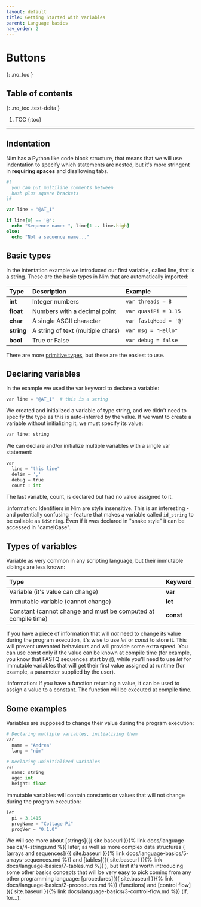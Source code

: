 ```yaml
---
layout: default
title: Getting Started with Variables
parent: Language basics
nav_order: 2
---
```


# Buttons
{: .no_toc }

## Table of contents
{: .no_toc .text-delta }

1. TOC
{:toc}

---

## Indentation
Nim has a Python like code block structure, that means that we will use indentation to specify which statements are nested, but it's more stringent in **requiring spaces** and disallowing tabs.

```nim
#[
  you can put multiline comments between
  hash plus square brackets
]#

var line = "@AT_1"

if line[0] == '@':
  echo "Sequence name: ", line[1 .. line.high]
else:
  echo "Not a sequence name..."
```

## Basic types
In the intentation example we introduced our first variable, called line, that is a string. These are the basic types in Nim that are automatically imported:

| Type        | Description                        | Example               |
|:------------|:-----------------------------------|:----------------------|
| **int**     | Integer numbers                    | `var threads = 8`     |
| **float**   | Numbers with a decimal point       | `var quasiPi = 3.15`  |
| **char**    | A single ASCII character           | `var fastqHead = '@'` |
| **string**  | A string of text (multiple chars)  | `var msg = "Hello"`   |
| **bool**    | True or False                      | `var debug = false`   |

There are more [primitive types](https://nim-by-example.github.io/primitives/), but these are the easiest to use.

## Declaring variables
In the example we used the var keyword to declare a variable:

```python
var line = "@AT_1"  # this is a string
```

We created and initialized a variable of type string, and we didn't need to specify the type as this is auto-inferred by the value. If we want to create a variable without initializing it, we must specify its value:

```python
var line: string
```

We can declare and/or initialize multiple variables with a single var statement:

```python
var
  line = "this line"
  delim = ','
  debug = true
  count : int
```

The last variable, count, is declared but had no value assigned to it.

:information: Identifiers in Nim are style insensitive.
This is an interesting - and potentially confusing - feature that makes a variable called `id_string`
to be callable as `idString`. Even if it was declared in "snake  style" it can be accessed in "camelCase".

## Types of variables

Variable as very common in any scripting language, but their immutable siblings are less known:

| Type           | Keyword    |  
|:---------------|:-----------|
| Variable (it's value can change)            | **var** |
| Immutable variable (cannot change)          | **let** |
| Constant (cannot change and must be computed at compile time) | **const** |

If you have a piece of information that will _not_ need to change its value during the program execution, it's wise to use _let_ or _const_ to store it.
This will prevent unwanted behaviours and will provide some extra speed.
You can use const only if the value can be known at compile time (for example, you know that FASTQ sequences start by `@`),
while you'll need to use _let_ for immutable variables that will get their first value assigned at runtime
(for example, a parameter supplied by the user).  

:information: If you have a function returning a value, it can be used to assign a value to a constant. The function will be executed at compile time.

## Some examples
Variables are supposed to change their value during the program execution:

```python
# Declaring multiple variables, initializing them
var
  name = "Andrea"
  lang = "nim"

# Declaring uninitialized variables
var
  name: string
  age: int
  height: float
```

Immutable variables will contain constants or values that will not change during the program execution:

```python
let
  pi = 3.1415
  progName = "Cottage Pi"
  progVer = "0.1.0"
```

We will see more about [strings]({{ site.baseurl }}{% link docs/language-basics/4-strings.md %}) later,
as well as more complex data structures (
[arrays and sequences]({{ site.baseurl }}{% link docs/language-basics/5-arrays-sequences.md %}) and
[tables]({{ site.baseurl }}{% link docs/language-basics/7-tables.md %})
),
but first it's worth introducing some other basics concepts that will be very
easy to pick coming from any other programming language:
[procedures]({{ site.baseurl }}{% link docs/language-basics/2-procedures.md %}) (functions) and
[control flow]({{ site.baseurl }}{% link docs/language-basics/3-control-flow.md %}) (if, for...).
